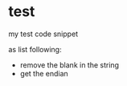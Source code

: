 test
====

my test code snippet

as list following:
* remove the blank in the string
* get the endian
